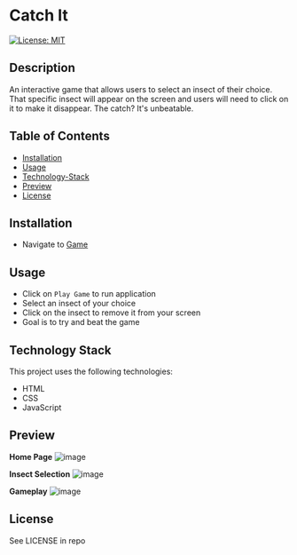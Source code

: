# Catch It
[![License: MIT](https://img.shields.io/badge/License-MIT-yellow.svg)](https://opensource.org/licenses/MIT)  

## Description

An interactive game that allows users to select an insect of their choice. That specific insect will appear on the screen and users will need to click on it to make it disappear. The catch? It's unbeatable.

## Table of Contents

- [Installation](#installation)
- [Usage](#usage)
- [Technology-Stack](#technology-stack)
- [Preview](#preview)
- [License](#license)

## Installation

- Navigate to [Game](https://devkjoon.github.io/catch-it/)

## Usage

- Click on `Play Game` to run application
- Select an insect of your choice
- Click on the insect to remove it from your screen
- Goal is to try and beat the game

## Technology Stack

This project uses the following technologies:

- HTML
- CSS
- JavaScript

## Preview

**Home Page**
![image](https://github.com/devkjoon/catch-it/assets/114375310/34964125-7eae-4c2f-bc5b-fb9f13d0f252)

**Insect Selection**
![image](https://github.com/devkjoon/catch-it/assets/114375310/3993f4e4-07e5-425f-b7ae-1ea650676425)

**Gameplay**
![image](https://github.com/devkjoon/catch-it/assets/114375310/a5df755c-5aca-46e2-8ab9-2a5f1e8f982d)

## License

See LICENSE in repo